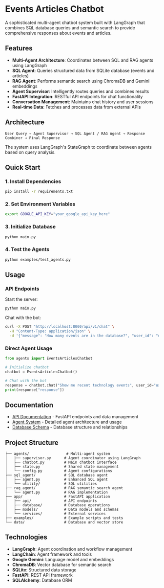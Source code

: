 # Events Articles Chatbot

A sophisticated multi-agent chatbot system built with LangGraph that combines SQL database queries and semantic search to provide comprehensive responses about events and articles.

## Features

- **Multi-Agent Architecture**: Coordinates between SQL and RAG agents using LangGraph
- **SQL Agent**: Queries structured data from SQLite database (events and articles)
- **RAG Agent**: Performs semantic search using ChromaDB and Gemini embeddings
- **Agent Supervisor**: Intelligently routes queries and combines results
- **FastAPI Integration**: RESTful API endpoints for chat functionality
- **Conversation Management**: Maintains chat history and user sessions
- **Real-time Data**: Fetches and processes data from external APIs

## Architecture

```
User Query → Agent Supervisor → SQL Agent / RAG Agent → Response Combiner → Final Response
```

The system uses LangGraph's StateGraph to coordinate between agents based on query analysis.

## Quick Start

### 1. Install Dependencies

```bash
pip install -r requirements.txt
```

### 2. Set Environment Variables

```bash
export GOOGLE_API_KEY="your_google_api_key_here"
```

### 3. Initialize Database

```bash
python main.py
```

### 4. Test the Agents

```bash
python examples/test_agents.py
```

## Usage

### API Endpoints

Start the server:
```bash
python main.py
```

Chat with the bot:
```bash
curl -X POST "http://localhost:8000/api/v1/chat" \
  -H "Content-Type: application/json" \
  -d '{"message": "How many events are in the database?", "user_id": "user123"}'
```

### Direct Agent Usage

```python
from agents import EventsArticlesChatbot

# Initialize chatbot
chatbot = EventsArticlesChatbot()

# Chat with the bot
response = chatbot.chat("Show me recent technology events", user_id="user123")
print(response["response"])
```

## Documentation

- [API Documentation](README_API.md) - FastAPI endpoints and data management
- [Agent System](README_AGENTS.md) - Detailed agent architecture and usage
- [Database Schema](DATABASE_SCHEMA.md) - Database structure and relationships

## Project Structure

```
├── agents/                 # Multi-agent system
│   ├── supervisor.py      # Agent coordinator using LangGraph
│   ├── chatbot.py         # Main chatbot interface
│   ├── state.py           # Shared state management
│   └── config.py          # Agent configurations
├── sql_agent/             # SQL database agent
│   ├── agent.py           # Enhanced SQL agent
│   └── utility/           # SQL utilities
├── rag_agent/             # RAG semantic search agent
│   └── agent.py           # RAG implementation
├── app/                   # FastAPI application
│   ├── api/               # API endpoints
│   ├── database/          # Database operations
│   ├── models/            # Data models and schemas
│   └── services/          # External services
├── examples/              # Example scripts and tests
└── data/                  # Database and vector store
```

## Technologies

- **LangGraph**: Agent coordination and workflow management
- **LangChain**: Agent framework and tools
- **Google Gemini**: Language model and embeddings
- **ChromaDB**: Vector database for semantic search
- **SQLite**: Structured data storage
- **FastAPI**: REST API framework
- **SQLAlchemy**: Database ORM
